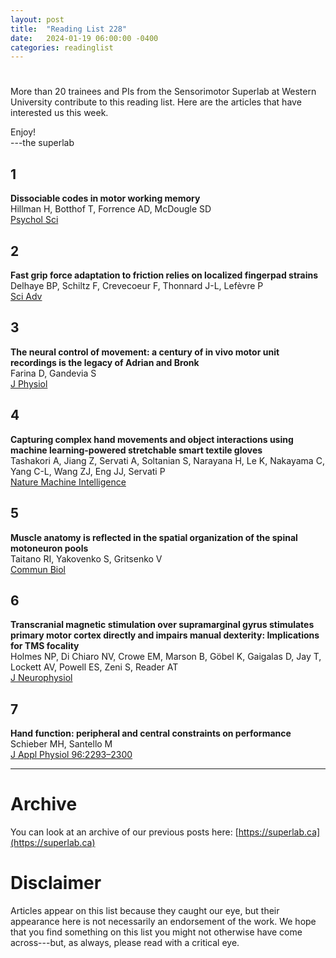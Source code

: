```yaml
---
layout: post
title:  "Reading List 228"
date:   2024-01-19 06:00:00 -0400
categories: readinglist
---
```


# 

More than 20 trainees and PIs from the Sensorimotor Superlab at Western University contribute to this reading list. Here are the articles that have interested us this week.

Enjoy!  
---the superlab 


## 1
**Dissociable codes in motor working memory**  
Hillman H, Botthof T, Forrence AD, McDougle SD  
[Psychol Sci](https://journals.sagepub.com/doi/10.1177/09567976231221756)

## 2
**Fast grip force adaptation to friction relies on localized fingerpad strains**  
Delhaye BP, Schiltz F, Crevecoeur F, Thonnard J-L, Lefèvre P  
[Sci Adv](https://www.science.org/doi/10.1126/sciadv.adh9344)

## 3
**The neural control of movement: a century of in vivo motor unit recordings is the legacy of Adrian and Bronk**  
Farina D, Gandevia S  
[J Physiol](https://onlinelibrary.wiley.com/doi/abs/10.1113/JP285319)

## 4
**Capturing complex hand movements and object interactions using machine learning-powered stretchable smart textile gloves**  
Tashakori A, Jiang Z, Servati A, Soltanian S, Narayana H, Le K, Nakayama C, Yang C-L, Wang ZJ, Eng JJ, Servati P  
[Nature Machine Intelligence](https://www.nature.com/articles/s42256-023-00780-9)

## 5
**Muscle anatomy is reflected in the spatial organization of the spinal motoneuron pools**  
Taitano RI, Yakovenko S, Gritsenko V  
[Commun Biol](https://www.nature.com/articles/s42003-023-05742-w)

## 6
**Transcranial magnetic stimulation over supramarginal gyrus stimulates primary motor cortex directly and impairs manual dexterity: Implications for TMS focality**  
Holmes NP, Di Chiaro NV, Crowe EM, Marson B, Göbel K, Gaigalas D, Jay T, Lockett AV, Powell ES, Zeni S, Reader AT  
[J Neurophysiol](https://dx.doi.org/10.1152/jn.00369.2023)

## 7
**Hand function: peripheral and central constraints on performance**  
Schieber MH, Santello M  
[J Appl Physiol 96:2293–2300](https://dx.doi.org/10.1152/japplphysiol.01063.2003)


---
# Archive
You can look at an archive of our previous posts here: [https://superlab.ca](https://superlab.ca)


# Disclaimer
Articles appear on this list because they caught our eye, but their appearance here is not necessarily an endorsement of the work. We hope that you find something on this list you might not otherwise have come across---but, as always, please read with a critical eye. 

